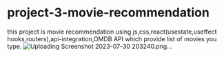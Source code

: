 # project-3-movie-recommendation
this project is movie recommendation using js,css,react(usestate,useffect hooks,routers),api-integration,OMDB API which provide list of movies you type.
![Uploading Screenshot 2023-07-30 203240.png…]()
